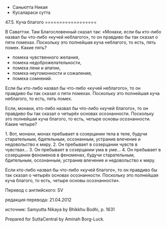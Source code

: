 









* Саньютта Никая
* Кусалараси сутта


47\.5\. Куча благого
\=\=\=\=\=\=\=\=\=\=\=\=\=\=\=\=\=\=



В Саваттхи\. Там Благословенный сказал так: «Монахи, если бы кто\-либо назвал бы что\-либо «кучей неблагого», то он правдиво бы так сказал о пяти помехах\. Поскольку это полнейшая куча неблагого, то есть, пять помех\. Какие пять?


* помеха чувственного желания,
* помеха недоброжелательности,
* помеха лени и апатии,
* помеха неугомонности и сожаления,
* помеха сомнений\.


Если бы кто\-либо назвал бы что\-либо «кучей неблагого», то он правдиво бы так сказал о пяти помехах\. Поскольку это полнейшая куча неблагого, то есть, пять помех\.


Если, монахи, кто\-либо назвал бы что\-либо «кучей благого», то он правдиво бы так сказал о четырёх основах осознанности\. Поскольку это полнейшая куча благого, то есть, четыре основы осознанности\. Какие четыре?


1\. Вот, монахи, монах пребывает в созерцании тела в теле, будучи старательным, бдительным, осознанным, устранив влечение и недовольство к миру\.
2\. Он пребывает в созерцании чувств в чувствах…
3\. Он пребывает в созерцании ума в уме…
4\. Он пребывает в созерцании феноменов в феноменах, будучи старательным, бдительным, осознанным, устранив влечение и недовольство к миру\.


Если кто\-либо назвал бы что\-либо «кучей благого», то он правдиво бы так сказал о четырёх основах осознанности\. Поскольку это полнейшая куча благого, то есть, четыре основы осознанности»\.



Перевод с английского: SV


редакция перевода: 21\.04\.2012


источник: Samyutta Nikaya by Bhikkhu Bodhi, p\. 1631


Prepared for SuttaCentral by Aminah Borg\-Luck\.






